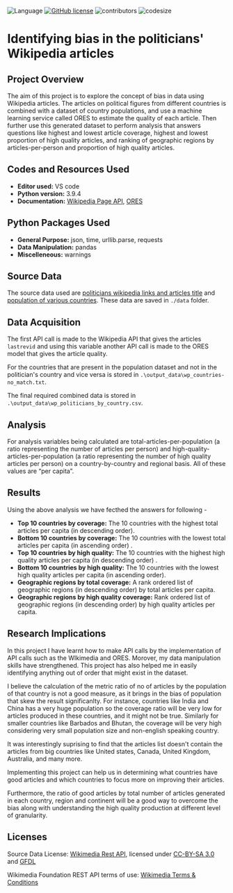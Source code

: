 ![Language](https://img.shields.io/badge/language-python-blue.svg)
[![GitHub license](https://img.shields.io/github/license/Naereen/StrapDown.js.svg)](https://github.com/pragyy/Data-512-homework_2/blob/main/LICENSE)
![contributors](https://img.shields.io/github/contributors/pragyy/Data-512-homework_2.svg) 
![codesize](https://img.shields.io/github/languages/code-size/pragyy/Data-512-homework_2.svg) 

# Identifying bias in the politicians' Wikipedia articles

## Project Overview
The aim of this project is to explore the concept of bias in data using Wikipedia articles. The articles on political figures from different countries is combined with a dataset of country populations, and use a machine learning service called ORES to estimate the quality of each article. Then further use this generated dataset to perform analysis that answers questions like highest and lowest article coverage, highest and lowest proportion of high quality articles, and ranking of geographic regions by articles-per-person and proportion of high quality articles.

## Codes and Resources Used
- **Editor used:** VS code
- **Python version:** 3.9.4
- **Documentation:** [Wikipedia Page API](https://www.mediawiki.org/wiki/API:Info),  [ORES](https://www.mediawiki.org/wiki/ORES)

## Python Packages Used
- **General Purpose:** json, time, urllib.parse, requests
- **Data Manipulation:** pandas
- **Miscelleneous:** warnings

## Source Data
The source data used are [politicians wikipedia links and articles title](https://en.wikipedia.org/wiki/Category:Politicians_by_nationality) and [population of various countries](https://www.prb.org/international/indicator/population/table). These data are saved in `./data` folder. 

## Data Acquisition
The first API call is made to the Wikipedia API that gives the articles `lastrevid` and using this variable another API call is made to the ORES model that gives the article quality.

For the countries that are present in the population dataset and not in the politician's country and vice versa is stored in `.\output_data\wp_countries-no_match.txt`.

The final required combined data is stored in `.\output_data\wp_politicians_by_country.csv`.


## Analysis 
For analysis variables being calculated are  total-articles-per-population (a ratio representing the number of articles per person) and high-quality-articles-per-population (a ratio representing the number of high quality articles per person) on a country-by-country and regional basis. All of these values are “per capita”.

## Results

Using the above analysis we have fecthed the answers for following -
- **Top 10 countries by coverage:** The 10 countries with the highest total articles per capita (in descending order).
- **Bottom 10 countries by coverage:** The 10 countries with the lowest total articles per capita (in ascending order) .
- **Top 10 countries by high quality:** The 10 countries with the highest high quality articles per capita (in descending order) .
- **Bottom 10 countries by high quality:** The 10 countries with the lowest high quality articles per capita (in ascending order).
- **Geographic regions by total coverage:** A rank ordered list of geographic regions (in descending order) by total articles per capita.
- **Geographic regions by high quality coverage:** Rank ordered list of geographic regions (in descending order) by high quality articles per capita.

## Research Implications

In this project I have learnt how to make API calls by the implementation of API calls such as the WIkimedia and ORES. Morover, my data manipulation skills have strengthened. This project has also helped me in easily identifying anything out of order that might exist in the dataset.

I believe the calculation of the metric ratio of no of articles by the population of that country is not a good measure, as it brings in the bias of population that skew the result significanlty. For instance, countries like India and China has a very huge population so the coverage ratio will be very low for articles produced in these countries, and it might not be true. Similarly for smaller countries like Barbados and Bhutan, the coverage will be very high considering very small population size and non-english speaking country.

It was interestingly suprising to find that the articles list doesn't contain the articles from big countries like United states, Canada, United Kingdom, Australia, and many more. 

Implementing this project can help us in determining what countries have good articles and which countries to focus more on improving their articles. 

Furthermore, the ratio of good articles by total number of articles generated in each country, region and continent will be a good way to overcome the bias along with understanding the high quality production at different level of granularity.

## Licenses

Source Data License: [Wikimedia Rest API](https://wikimedia.org/api/rest_v1/#/Pageviews_data/get_metrics_pageviews_aggregate_project_access_agent_granularity_start_end), licensed under [CC-BY-SA 3.0](https://creativecommons.org/licenses/by-sa/3.0/) and [GFDL](https://www.gnu.org/licenses/fdl-1.3.html)

Wikimedia Foundation REST API terms of use: [Wikimedia Terms & Conditions](https://www.mediawiki.org/wiki/Wikimedia_REST_API#Terms_and_conditions)